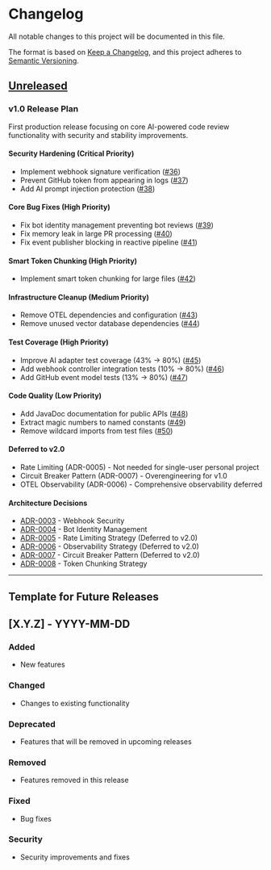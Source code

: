 # Changelog

All notable changes to this project will be documented in this file.

The format is based on [Keep a Changelog](https://keepachangelog.com/en/1.0.0/),
and this project adheres to [Semantic Versioning](https://semver.org/spec/v2.0.0.html).

## [Unreleased]

### v1.0 Release Plan

First production release focusing on core AI-powered code review functionality with security and stability improvements.

#### Security Hardening (Critical Priority)
- Implement webhook signature verification ([#36])
- Prevent GitHub token from appearing in logs ([#37])
- Add AI prompt injection protection ([#38])

#### Core Bug Fixes (High Priority)
- Fix bot identity management preventing bot reviews ([#39])
- Fix memory leak in large PR processing ([#40])
- Fix event publisher blocking in reactive pipeline ([#41])

#### Smart Token Chunking (High Priority)
- Implement smart token chunking for large files ([#42])

#### Infrastructure Cleanup (Medium Priority)
- Remove OTEL dependencies and configuration ([#43])
- Remove unused vector database dependencies ([#44])

#### Test Coverage (High Priority)
- Improve AI adapter test coverage (43% → 80%) ([#45])
- Add webhook controller integration tests (10% → 80%) ([#46])
- Add GitHub event model tests (13% → 80%) ([#47])

#### Code Quality (Low Priority)
- Add JavaDoc documentation for public APIs ([#48])
- Extract magic numbers to named constants ([#49])
- Remove wildcard imports from test files ([#50])

#### Deferred to v2.0
- Rate Limiting (ADR-0005) - Not needed for single-user personal project
- Circuit Breaker Pattern (ADR-0007) - Overengineering for v1.0
- OTEL Observability (ADR-0006) - Comprehensive observability deferred

#### Architecture Decisions
- [ADR-0003] - Webhook Security
- [ADR-0004] - Bot Identity Management
- [ADR-0005] - Rate Limiting Strategy (Deferred to v2.0)
- [ADR-0006] - Observability Strategy (Deferred to v2.0)
- [ADR-0007] - Circuit Breaker Pattern (Deferred to v2.0)
- [ADR-0008] - Token Chunking Strategy

---

## Template for Future Releases

## [X.Y.Z] - YYYY-MM-DD

### Added
- New features

### Changed
- Changes to existing functionality

### Deprecated
- Features that will be removed in upcoming releases

### Removed
- Features removed in this release

### Fixed
- Bug fixes

### Security
- Security improvements and fixes

<!-- Issue References -->
[#36]: https://github.com/Got-IT-Kai/pr-rule-bot/issues/36
[#37]: https://github.com/Got-IT-Kai/pr-rule-bot/issues/37
[#38]: https://github.com/Got-IT-Kai/pr-rule-bot/issues/38
[#39]: https://github.com/Got-IT-Kai/pr-rule-bot/issues/39
[#40]: https://github.com/Got-IT-Kai/pr-rule-bot/issues/40
[#41]: https://github.com/Got-IT-Kai/pr-rule-bot/issues/41
[#42]: https://github.com/Got-IT-Kai/pr-rule-bot/issues/42
[#43]: https://github.com/Got-IT-Kai/pr-rule-bot/issues/43
[#44]: https://github.com/Got-IT-Kai/pr-rule-bot/issues/44
[#45]: https://github.com/Got-IT-Kai/pr-rule-bot/issues/45
[#46]: https://github.com/Got-IT-Kai/pr-rule-bot/issues/46
[#47]: https://github.com/Got-IT-Kai/pr-rule-bot/issues/47
[#48]: https://github.com/Got-IT-Kai/pr-rule-bot/issues/48
[#49]: https://github.com/Got-IT-Kai/pr-rule-bot/issues/49
[#50]: https://github.com/Got-IT-Kai/pr-rule-bot/issues/50

<!-- ADR References -->
[ADR-0003]: docs/adr/0003-webhook-security.md
[ADR-0004]: docs/adr/0004-bot-identity-management.md
[ADR-0005]: docs/adr/0005-rate-limiting.md
[ADR-0006]: docs/adr/0006-observability-strategy.md
[ADR-0007]: docs/adr/0007-circuit-breaker-pattern.md
[ADR-0008]: docs/adr/0008-token-chunking-strategy.md

<!-- Version Comparison Links -->
[Unreleased]: https://github.com/Got-IT-Kai/pr-rule-bot/compare/master...HEAD
